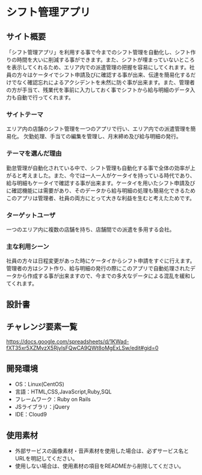 # シフト管理アプリ

## サイト概要
「シフト管理アプリ」を利用する事で今までのシフト管理を自動化し、シフト作りの時間を大いに削減する事ができます。また、シフトが埋まっていないところを表示してくれるため、エリア内での派遣管理の把握を容易にしてくれます。社員の方々はケータイでシフト申請及びに確認する事が出来、伝達を簡易化するだけでなく確認忘れによるアクシデントを未然に防ぐ事が出来ます。また、管理者の方が手当て、残業代を事前に入力しておく事でシフトから給与明細のデータ入力も自動で行ってくれます。

### サイトテーマ
エリア内の店舗のシフト管理を一つのアプリで行い、エリア内での派遣管理を簡易化。
欠勤処理、手当ての編集を管理し、月末締め及び給与明細の発行。

### テーマを選んだ理由
勤怠管理が自動化されている中で、シフト管理も自動化する事で全体の効率が上がると考えました。また、今では一人一人がケータイを持っている時代であり、給与明細もケータイで確認する事が出来ます。ケータイを用いたシフト申請及びに確認機能には需要があり、そのデータから給与明細の処理も簡易化できるためこのアプリは管理者、社員の両方にとって大きな利益を生むと考えたためです。

### ターゲットユーザ
一つのエリア内に複数の店舗を持ち、店舗間での派遣を多用する会社。

### 主な利用シーン
社員の方々は日程変更があった時にケータイからシフト申請をすぐに行えます。管理者の方はシフト作り、給与明細の発行の際にこのアプリで自動処理されたデータから作成する事が出来ますので、今までの多大なデータによる混乱を緩和してくれます。

## 設計書

## チャレンジ要素一覧
https://docs.google.com/spreadsheets/d/1KWad-fXT35xr5XZMvzX5RjylsFQwCA9QWt8oMgExLSw/edit#gid=0

## 開発環境
- OS：Linux(CentOS)
- 言語：HTML,CSS,JavaScript,Ruby,SQL
- フレームワーク：Ruby on Rails
- JSライブラリ：jQuery
- IDE：Cloud9

## 使用素材
- 外部サービスの画像素材・音声素材を使用した場合は、必ずサービス名とURLを明記してください。
- 使用しない場合は、使用素材の項目をREADMEから削除してください。
